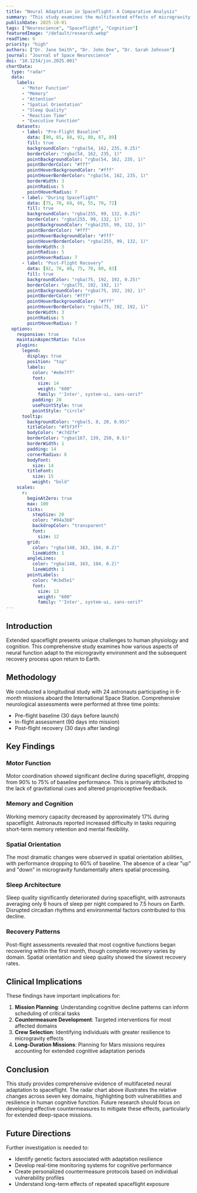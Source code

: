 ```yaml
---
title: "Neural Adaptation in Spaceflight: A Comparative Analysis"
summary: "This study examines the multifaceted effects of microgravity on neural function across various cognitive and physiological domains, providing insights into astronaut performance during extended space missions."
publishDate: 2025-10-01
tags: ["Neuroscience", "Spaceflight", "Cognition"]
featuredImage: "/default/research.webp"
readTime: 6
priority: "high"
authors: ["Dr. Jane Smith", "Dr. John Doe", "Dr. Sarah Johnson"]
journal: "Journal of Space Neuroscience"
doi: "10.1234/jsn.2025.001"
chartData:
  type: "radar"
  data:
    labels:
      - "Motor Function"
      - "Memory"
      - "Attention"
      - "Spatial Orientation"
      - "Sleep Quality"
      - "Reaction Time"
      - "Executive Function"
    datasets:
      - label: "Pre-Flight Baseline"
        data: [90, 85, 88, 92, 80, 87, 89]
        fill: true
        backgroundColor: "rgba(54, 162, 235, 0.25)"
        borderColor: "rgba(54, 162, 235, 1)"
        pointBackgroundColor: "rgba(54, 162, 235, 1)"
        pointBorderColor: "#fff"
        pointHoverBackgroundColor: "#fff"
        pointHoverBorderColor: "rgba(54, 162, 235, 1)"
        borderWidth: 3
        pointRadius: 5
        pointHoverRadius: 7
      - label: "During Spaceflight"
        data: [75, 70, 68, 60, 55, 70, 72]
        fill: true
        backgroundColor: "rgba(255, 99, 132, 0.25)"
        borderColor: "rgba(255, 99, 132, 1)"
        pointBackgroundColor: "rgba(255, 99, 132, 1)"
        pointBorderColor: "#fff"
        pointHoverBackgroundColor: "#fff"
        pointHoverBorderColor: "rgba(255, 99, 132, 1)"
        borderWidth: 3
        pointRadius: 5
        pointHoverRadius: 7
      - label: "Post-Flight Recovery"
        data: [82, 78, 80, 75, 70, 80, 83]
        fill: true
        backgroundColor: "rgba(75, 192, 192, 0.25)"
        borderColor: "rgba(75, 192, 192, 1)"
        pointBackgroundColor: "rgba(75, 192, 192, 1)"
        pointBorderColor: "#fff"
        pointHoverBackgroundColor: "#fff"
        pointHoverBorderColor: "rgba(75, 192, 192, 1)"
        borderWidth: 3
        pointRadius: 5
        pointHoverRadius: 7
  options:
    responsive: true
    maintainAspectRatio: false
    plugins:
      legend:
        display: true
        position: "top"
        labels:
          color: "#e0e7ff"
          font:
            size: 14
            weight: "600"
            family: "'Inter', system-ui, sans-serif"
          padding: 20
          usePointStyle: true
          pointStyle: "circle"
      tooltip:
        backgroundColor: "rgba(5, 8, 20, 0.95)"
        titleColor: "#f5f3ff"
        bodyColor: "#c7d2fe"
        borderColor: "rgba(167, 139, 250, 0.5)"
        borderWidth: 1
        padding: 14
        cornerRadius: 8
        bodyFont:
          size: 14
        titleFont:
          size: 15
          weight: "bold"
    scales:
      r:
        beginAtZero: true
        max: 100
        ticks:
          stepSize: 20
          color: "#94a3b8"
          backdropColor: "transparent"
          font:
            size: 12
        grid:
          color: "rgba(148, 163, 184, 0.2)"
          lineWidth: 1
        angleLines:
          color: "rgba(148, 163, 184, 0.2)"
          lineWidth: 1
        pointLabels:
          color: "#cbd5e1"
          font:
            size: 13
            weight: "600"
            family: "'Inter', system-ui, sans-serif"
---
```


## Introduction

Extended spaceflight presents unique challenges to human physiology and cognition. This comprehensive study examines how various aspects of neural function adapt to the microgravity environment and the subsequent recovery process upon return to Earth.

## Methodology

We conducted a longitudinal study with 24 astronauts participating in 6-month missions aboard the International Space Station. Comprehensive neurological assessments were performed at three time points:

- Pre-flight baseline (30 days before launch)
- In-flight assessment (90 days into mission)
- Post-flight recovery (30 days after landing)

## Key Findings

### Motor Function
Motor coordination showed significant decline during spaceflight, dropping from 90% to 75% of baseline performance. This is primarily attributed to the lack of gravitational cues and altered proprioceptive feedback.

### Memory and Cognition
Working memory capacity decreased by approximately 17% during spaceflight. Astronauts reported increased difficulty in tasks requiring short-term memory retention and mental flexibility.

### Spatial Orientation
The most dramatic changes were observed in spatial orientation abilities, with performance dropping to 60% of baseline. The absence of a clear "up" and "down" in microgravity fundamentally alters spatial processing.

### Sleep Architecture
Sleep quality significantly deteriorated during spaceflight, with astronauts averaging only 6 hours of sleep per night compared to 7.5 hours on Earth. Disrupted circadian rhythms and environmental factors contributed to this decline.

### Recovery Patterns
Post-flight assessments revealed that most cognitive functions began recovering within the first month, though complete recovery varies by domain. Spatial orientation and sleep quality showed the slowest recovery rates.

## Clinical Implications

These findings have important implications for:

1. **Mission Planning**: Understanding cognitive decline patterns can inform scheduling of critical tasks
2. **Countermeasure Development**: Targeted interventions for most affected domains
3. **Crew Selection**: Identifying individuals with greater resilience to microgravity effects
4. **Long-Duration Missions**: Planning for Mars missions requires accounting for extended cognitive adaptation periods

## Conclusion

This study provides comprehensive evidence of multifaceted neural adaptation to spaceflight. The radar chart above illustrates the relative changes across seven key domains, highlighting both vulnerabilities and resilience in human cognitive function. Future research should focus on developing effective countermeasures to mitigate these effects, particularly for extended deep-space missions.

## Future Directions

Further investigation is needed to:
- Identify genetic factors associated with adaptation resilience
- Develop real-time monitoring systems for cognitive performance
- Create personalized countermeasure protocols based on individual vulnerability profiles
- Understand long-term effects of repeated spaceflight exposure
